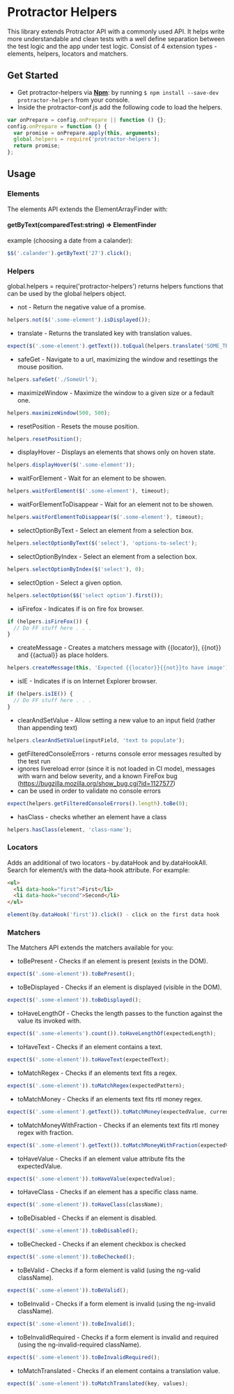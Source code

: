 # Protractor Helpers

This library extends Protractor API with a commonly used API. It helps write more understandable and clean tests with a well define separation between the test logic and the app under test logic. Consist of 4 extension types - elements, helpers, locators and matchers.

## Get Started
* Get protractor-helpers via **[Npm](https://www.npmjs.com/)**: by running `$ npm install --save-dev protractor-helpers` from your console.
* Inside the protractor-conf.js add the following code to load the helpers.
```js
var onPrepare = config.onPrepare || function () {};
config.onPrepare = function () {
  var promise = onPrepare.apply(this, arguments);
  global.helpers = require('protractor-helpers');
  return promise;
};
```

## Usage
### Elements
The elements API extends the ElementArrayFinder with:
#### getByText(comparedTest:string) => ElementFinder

example (choosing a date from a calander):
```js
$$('.calander').getByText('27').click();
```

### Helpers
global.helpers = require('protractor-helpers') returns helpers functions that can be used by the global helpers object.

* not - Return the negative value of a promise. 
```js
helpers.not($('.some-element').isDisplayed());
```

* translate - Returns the translated key with translation values.
```js
expect($('.some-element').getText()).toEqual(helpers.translate('SOME_TRANSLATION_KEY'));
```

* safeGet - Navigate to a url, maximizing the window and resettings the mouse position.
```js
helpers.safeGet('./SomeUrl');
```

* maximizeWindow - Maximize the window to a given size or a fedault one.
```js
helpers.maximizeWindow(500, 500);
```

* resetPosition - Resets the mouse position.
```js
helpers.resetPosition();
```

* displayHover - Displays an elements that shows only on hoven state.
```js
helpers.displayHover($('.some-element'));
```

* waitForElement - Wait for an element to be showen.
```js
helpers.waitForElement($('.some-element'), timeout);
```

* waitForElementToDisappear - Wait for an element not to be showen.
```js
helpers.waitForElementToDisappear($('.some-element'), timeout);
```

* selectOptionByText - Select an element from a selection box.
```js
helpers.selectOptionByText($('select'), 'options-to-select');
```

* selectOptionByIndex - Select an element from a selection box.
```js
helpers.selectOptionByIndex($('select'), 0);
```

* selectOption - Select a given option.
```js
helpers.selectOption($$('select option').first());
```

* isFirefox - Indicates if is on fire fox browser.
```js
if (helpers.isFireFox()) {
  // Do FF stuff here . . .
}
```

* createMessage - Creates a matchers message with {{locator}}, {{not}} and {{actual}} as place holders.
```js
helpers.createMessage(this, 'Expected {{locator}}{{not}}to have image') + '.');
```

* isIE - Indicates if is on Internet Explorer browser.
```js
if (helpers.isIE()) {
  // Do FF stuff here . . .
}
```

* clearAndSetValue - Allow setting a new value to an input field (rather than appending text)
```js
helpers.clearAndSetValue(inputField, 'text to populate');
```

* getFilteredConsoleErrors - returns console error messages resulted by the test run
* ignores livereload error (since it is not loaded in CI mode), messages with warn and below severity, and a known FireFox bug (https://bugzilla.mozilla.org/show_bug.cgi?id=1127577)
* can be used in order to validate no console errors
```js
expect(helpers.getFilteredConsoleErrors().length).toBe(0);
```

* hasClass - checks whether an element have a class
```js
helpers.hasClass(element, 'class-name');
```

### Locators
Adds an additional of two locators - by.dataHook and by.dataHookAll.
Search for element/s with the data-hook attribute. For example:
```html
<ul>
  <li data-hook="first">First</li>
  <li data-hook="second">Second</li>
</ul>
```
```js
element(by.dataHook('first')).click() - click on the first data hook
```

### Matchers
The Matchers API extends the matchers available for you:
* toBePresent - Checks if an element is present (exists in the DOM).
```js
expect($('.some-element')).toBePresent();
```

* toBeDisplayed - Checks if an element is displayed (visible in the DOM).
```js
expect($('.some-element')).toBeDisplayed();
```

* toHaveLengthOf - Checks the length passes to the function against the value its invoked with.
```js
expect($('.some-elements').count()).toHaveLengthOf(expectedLength);
```

* toHaveText - Checks if an element contains a text.
```js
expect($('.some-element')).toHaveText(expectedText);
```

* toMatchRegex - Checks if an elements text fits a regex.
```js
expect($('.some-element')).toMatchRegex(expectedPattern);
```

* toMatchMoney - Checks if an elements text fits rtl money regex.
```js
expect($('.some-element').getText()).toMatchMoney(expectedValue, currencySymbol);
```

* toMatchMoneyWithFraction - Checks if an elements text fits rtl money regex with fraction.
```js
expect($('.some-element').getText()).toMatchMoneyWithFraction(expectedValue, currencySymbol);
```

* toHaveValue - Checks if an element value attribute fits the expectedValue.
```js
expect($('.some-element')).toHaveValue(expectedValue);
```

* toHaveClass - Checks if an element has a specific class name.
```js
expect($('.some-element')).toHaveClass(className);
```

* toBeDisabled - Checks if an element is disabled.
```js
expect($('.some-element')).toBeDisabled();
```

* toBeChecked - Checks if an element checkbox is checked
```js
expect($('.some-element')).toBeChecked();
```

* toBeValid - Checks if a form element is valid (using the ng-valid className).
```js
expect($('.some-element')).toBeValid();
```

* toBeInvalid - Checks if a form element is invalid (using the ng-invalid className).
```js
expect($('.some-element')).toBeInvalid();
```

* toBeInvalidRequired - Checks if a form element is invalid and required (using the ng-invalid-required className).
```js
expect($('.some-element')).toBeInvalidRequired();
```

* toMatchTranslated - Checks if an element contains a translation value.
```js
expect($('.some-element')).toMatchTranslated(key, values);
```
